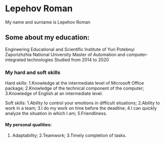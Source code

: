 Lepehov Roman
=============
My name and surname is Lepehov Roman

## Some about my education:
Engineering Educational and Scientific Institute of Yuri Potebnyi Zaporizhzhia National University
Master of Automation and computer-integrated technologies 
Studied from 2014 to 2020

### My hard and soft skills 

Hard skills: 
1.Knowledge at the intermediate level of Microsoft Office package;
2.Knowledge of the technical component of the computer;
3.Knowledge of English at an intermediate level.

Soft skills:
1.Ability to control your emotions in difficult situations;
2.Ability to work in a team;
3.I do my work on time before the deadline;
4.I can quickly analyze the situation in which I am;
5.Friendliness.

#### My personal qualities: 
1. Adaptability;
2.Teamwork;
3.Timely completion of tasks.

